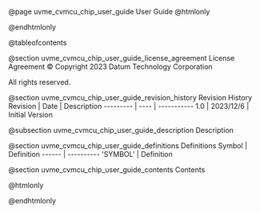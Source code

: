 @page uvme_cvmcu_chip_user_guide User Guide
@htmlonly
<div class="autonumbering">
@endhtmlonly


@tableofcontents


@section uvme_cvmcu_chip_user_guide_license_agreement License Agreement
© Copyright 2023 Datum Technology Corporation

All rights reserved.


@section uvme_cvmcu_chip_user_guide_revision_history Revision History
Revision  | Date | Description
--------- | ---- | -----------
1.0 | 2023/12/6 | Initial Version

@subsection uvme_cvmcu_chip_user_guide_description Description


@section uvme_cvmcu_chip_user_guide_definitions Definitions
Symbol | Definition
------ | ----------
 'SYMBOL' | Definition


@section uvme_cvmcu_chip_user_guide_contents Contents


@htmlonly
</div>
@endhtmlonly